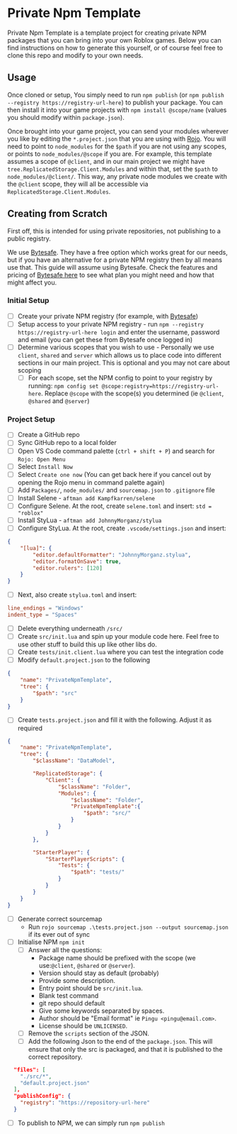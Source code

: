 # Private Npm Template

Private Npm Template is a template project for creating private NPM packages that you can bring into your own Roblox games. Below you can find instructions on how to generate this yourself, or of course feel free to clone this repo and modify to your own needs.

## Usage
Once cloned or setup, You simply need to run `npm publish` (or `npm publish --registry https://registry-url-here`) to publish your package. You can then install it into your game projects with `npm install @scope/name` (values you should modify within `package.json`).

Once brought into your game project, you can send your modules wherever you like by editing the `*.project.json` that you are using with [Rojo](https://rojo.space). You will need to point to `node_modules` for the `$path` if you are not using any scopes, or points to `node_modules/@scope` if you are. For example, this template assumes a scope of `@client`, and in our main project we might have `tree.ReplicatedStorage.Client.Modules` and within that, set the `$path` to `node_modules/@client/`. This way, any private node modules we create with the `@client` scope, they will all be accessible via `ReplicatedStorage.Client.Modules`.

## Creating from Scratch
First off, this is intended for using private repositories, not publishing to a public registry.

We use [Bytesafe](https://bytesafe.dev). They have a free option which works great for our needs, but if you have an alternative for a private NPM registry then by all means use that. This guide will assume using Bytesafe. Check the features and pricing of [Bytesafe here](https://bytesafe.dev/pricing/) to see what plan you might need and how that might affect you.

### Initial Setup
- [ ] Create your private NPM registry (for example, with [Bytesafe](https://bytesafe.dev))
- [ ] Setup access to your private NPM registry - run `npm --registry https://registry-url-here login` and enter the username, password and email (you can get these from Bytesafe once logged in)
- [ ] Determine various scopes that you wish to use - Personally we use `client`, `shared` and `server` which allows us to place code into different sections in our main project. This is optional and you may not care about scoping
    - [ ] For each scope, set the NPM config to point to your registry by running: `npm config set @scope:registry=https://registry-url-here`. Replace `@scope` with the scope(s) you determined (ie `@client`, `@shared` and `@server`)

### Project Setup
- [ ] Create a GitHub repo
- [ ] Sync GitHub repo to a local folder
- [ ] Open VS Code command palette (`ctrl + shift + P`) and search for `Rojo: Open Menu`
- [ ] Select `Install Now`
- [ ] Select `Create one now` (You can get back here if you cancel out by opening the Rojo menu in command palette again)
- [ ] Add `Packages/`, `node_modules/` and `sourcemap.json` to `.gitignore` file
- [ ] Install Selene - `aftman add Kampfkarren/selene`
- [ ] Configure Selene. At the root, create `selene.toml` and insert: `std = "roblox"`
- [ ] Install StyLua - `aftman add JohnnyMorganz/stylua`
- [ ] Configure StyLua. At the root, create `.vscode/settings.json` and insert:
```json
{
    "[lua]": {
        "editor.defaultFormatter": "JohnnyMorganz.stylua",
        "editor.formatOnSave": true,
        "editor.rulers": [120]
    }
}
```
- [ ] Next, also create `stylua.toml` and insert:
```toml
line_endings = "Windows"
indent_type = "Spaces"
```
- [ ] Delete everything underneath `/src/`
- [ ] Create `src/init.lua` and spin up your module code here. Feel free to use other stuff to build this up like other libs do.
- [ ] Create `tests/init.client.lua` where you can test the integration code
- [ ] Modify `default.project.json` to the following
```json
{
    "name": "PrivateNpmTemplate",
    "tree": {
        "$path": "src"
    }
}
```
- [ ] Create `tests.project.json` and fill it with the following. Adjust it as required
```json
{
    "name": "PrivateNpmTemplate",
    "tree": {
        "$className": "DataModel",

        "ReplicatedStorage": {
            "Client": {
                "$className": "Folder",
                "Modules": {
                    "$className": "Folder",
                    "PrivateNpmTemplate":{
                        "$path": "src/"
                    }
                }
            }
        },

        "StarterPlayer": {
            "StarterPlayerScripts": {
                "Tests": {
                    "$path": "tests/"
                }
            }
        }
    }
}
```
- [ ] Generate correct sourcemap
	- Run `rojo sourcemap .\tests.project.json --output sourcemap.json` if its ever out of sync
- [ ] Initialise NPM `npm init`
	- [ ] Answer all the questions:
		- Package name should be prefixed with the scope (we use:`@client`, `@shared` or `@server`).
		- Version should stay as default (probably)
		- Provide some description.
		- Entry point should be `src/init.lua`.
		- Blank test command
		- git repo should default
		- Give some keywords separated by spaces.
		- Author should be "Email format" ie `Pingu <pingu@email.com>`.
		- License should be `UNLICENSED`.
	- [ ] Remove the `scripts` section of the JSON.
	- [ ] Add the following Json to the end of the `package.json`. This will ensure that only the src is packaged, and that it is published to the correct repository.
```json
  "files": [
    "./src/*",
    "default.project.json"
  ],
  "publishConfig": {
    "registry": "https://repository-url-here"
  }
```
- [ ] To publish to NPM, we can simply run `npm publish`
